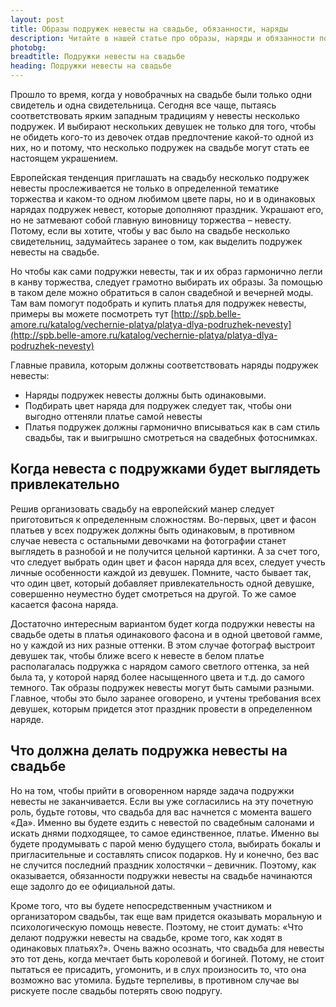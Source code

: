 ```yaml
---
layout: post
title: Образы подружек невесты на свадьбе, обязанности, наряды
description: Читайте в нашей статье про образы, наряды и обязанности подружек невесты на свадьбе.
photobg: 
breadtitle: Подружки невесты на свадьбе
heading: Подружки невесты на свадьбе
---
```

Прошло то время, когда у новобрачных на свадьбе были только одни свидетель и одна свидетельница. Сегодня все чаще, пытаясь соответствовать ярким западным традициям у невесты несколько подружек. И выбирают нескольких девушек не только для того, чтобы не обидеть кого-то из девочек отдав предпочтение какой-то одной из них, но и потому, что несколько подружек на свадьбе могут стать ее настоящем украшением.

Европейская тенденция приглашать на свадьбу несколько подружек невесты прослеживается не только в определенной тематике торжества и каком-то одном любимом цвете пары, но и в одинаковых нарядах подружек невест, которые дополняют праздник. Украшают его, но не затмевают собой главную виновницу торжества – невесту. Потому, если вы хотите, чтобы у вас было на свадьбе несколько свидетельниц, задумайтесь заранее о том, как выделить подружек невесты на свадьбе.

Но чтобы как сами подружки невесты, так и их образ гармонично легли в канву торжества, следует грамотно выбирать их образы. За помощью в таком деле можно обратиться в салон свадебной и вечерней моды. Там вам помогут подобрать и купить платья для подружек невесты, примеры вы можете посмотреть тут [http://spb.belle-amore.ru/katalog/vechernie-platya/platya-dlya-podruzhek-nevesty](http://spb.belle-amore.ru/katalog/vechernie-platya/platya-dlya-podruzhek-nevesty)

Главные правила, которым должны соответствовать наряды подружек невесты:

*    Наряды подружек невесты должны быть одинаковыми.
*    Подбирать цвет наряда для подружек следует так, чтобы они выгодно оттеняли платье самой невесты
*    Платья подружек должны гармонично вписываться как в сам стиль свадьбы, так и выигрышно смотреться на свадебных фотоснимках.

## Когда невеста с подружками будет выглядеть привлекательно

Решив организовать свадьбу на европейский манер следует приготовиться к определенным сложностям. Во-первых, цвет и фасон платьев у всех подружек должны быть одинаковым, в противном случае невеста с остальными девочками на фотографии станет выглядеть в разнобой и не получится цельной картинки. А за счет того, что следует выбрать один цвет и фасон наряда для всех, следует учесть личные особенности каждой из девушек. Помните, часто бывает так, что один цвет, который добавляет привлекательность одной девушке, совершенно неуместно будет смотреться на другой. То же самое касается фасона наряда.

Достаточно интересным вариантом будет когда подружки невесты на свадьбе одеты в платья одинакового фасона и в одной цветовой гамме, но у каждой из них разные оттенки. В этом случае фотограф выстроит девушек так, чтобы ближе всего к невесте в белом платье располагалась подружка с нарядом самого светлого оттенка, за ней была та, у которой наряд более насыщенного цвета и т.д. до самого темного.  Так образы подружек невесты могут быть самыми разными. Главное, чтобы это было заранее оговорено, и учтены требования всех девушек, которым придется этот праздник провести в определенном наряде.

## Что должна делать подружка невесты на свадьбе

Но на том, чтобы прийти в оговоренном наряде задача подружки невесты не заканчивается. Если вы уже согласились на эту почетную роль, будьте готовы, что свадьба для вас начнется с момента вашего «Да». Именно вы будете ездить с невестой по свадебным салонами и искать днями подходящее, то самое единственное, платье. Именно вы будете продумывать с парой меню будущего стола, выбирать бокалы и пригласительные и составлять список подарков. Ну и конечно, без вас не случится последний праздник холостячки – девичник.  Поэтому, как оказывается, обязанности подружки невесты на свадьбе начинаются еще задолго до ее официальной даты.

Кроме того, что вы будете непосредственным участником и организатором свадьбы, так еще вам придется оказывать моральную и психологическую помощь невесте. Поэтому, не стоит думать: «Что делают подружки невесты на свадьбе, кроме того, как ходят в одинаковых платьях?». Очень важно осознать, что свадьба для невесты это тот день, когда мечтает быть королевой и богиней. Потому, не стоит пытаться ее присадить, угомонить, и в слух произносить то, что она возможно вас утомила. Будьте терпеливы, в противном случае вы рискуете после свадьбы потерять свою подругу.
